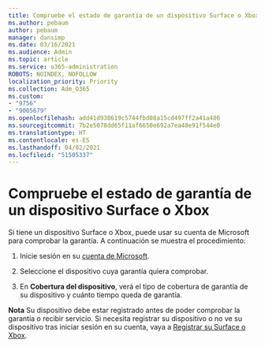 ```yaml
---
title: Compruebe el estado de garantía de un dispositivo Surface o Xbox
ms.author: pebaum
author: pebaum
manager: dansimp
ms.date: 03/16/2021
ms.audience: Admin
ms.topic: article
ms.service: o365-administration
ROBOTS: NOINDEX, NOFOLLOW
localization_priority: Priority
ms.collection: Adm_O365
ms.custom:
- "9756"
- "9005679"
ms.openlocfilehash: add41d938619c5744fbd08a15cd497ff2a41a486
ms.sourcegitcommit: 7b2e5078dd65f11af6650e692a7ea48e91f544e0
ms.translationtype: HT
ms.contentlocale: es-ES
ms.lasthandoff: 04/02/2021
ms.locfileid: "51505337"
---
```

# <a name="check-the-warranty-status-for-a-surface-or-xbox-device"></a>Compruebe el estado de garantía de un dispositivo Surface o Xbox

Si tiene un dispositivo Surface o Xbox, puede usar su cuenta de Microsoft para comprobar la garantía. A continuación se muestra el procedimiento:

1. Inicie sesión en su [cuenta de Microsoft](https://account.microsoft.com/devices/). 

1. Seleccione el dispositivo cuya garantía quiera comprobar.

1. En **Cobertura del dispositivo**, verá el tipo de cobertura de garantía de su dispositivo y cuánto tiempo queda de garantía.

**Nota** Su dispositivo debe estar registrado antes de poder comprobar la garantía o recibir servicio. Si necesita registrar su dispositivo o no ve su dispositivo tras iniciar sesión en su cuenta, vaya a [Registrar su Surface o Xbox](https://support.microsoft.com/surface/register-your-surface-or-xbox-fd7d73f8-b0e6-c9fa-e83b-0b64652e2376).
